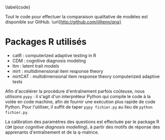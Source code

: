 \label{code}

Tout le code pour effectuer la comparaison qualitative de modèles est disponible sur GitHub. \url{http://github.com/jilljenn/qna}

# Packages R utilisés

- catR : computerized adaptive testing in R
- CDM : cognitive diagnosis modeling
- ltm : latent trait models
- mirt : multidimensional item response theory
- mirtCAT : multidimensional item response theory computerized adaptive tests

Afin d'accélérer la procédure d'entraînement parfois coûteuse, nous utilisons ``pypy`` : il s'agit d'un interpréteur Python qui compile le code à la volée en code machine, afin de fournir une exécution plus rapide de code Python. Pour l'utiliser, il suffit de taper ``pypy fichier.py`` au lieu de ``python fichier.py``.

 <!-- Cette partie est effectuée par le package ``ltm``. -->

La calibration des paramètres des questions est effectuée par le package R ``CDM`` (pour *cognitive diagnosis modelling*), à partir des motifs de réponse des apprenants d'entraînement et de la q-matrice. 